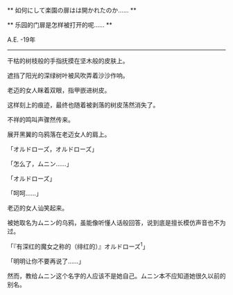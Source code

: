 ** 如何にして楽園の扉はは開かれたのか…… **

** 乐园的门扉是怎样被打开的呢…… **

A.E. -19年

---

干枯的树枝般的手指抚摸在坚木般的皮肤上。

遮挡了阳光的深绿树叶被风吹弄着沙沙作响。

老迈的女人眯着双眼，指甲嵌进树皮。

这样刻上的痕迹，最终也随着被剥落的树皮荡然消失了。

不祥的鸣叫声骤然传来。

展开黑翼的乌鸦落在老迈女人的肩上。

「オルドローズ，オルドローズ」

「怎么了，ムニン……」

「オルドローズ」

「呵呵……」

老迈的女人讪笑起来。

被她取名为ムニン的乌鸦，虽能像听懂人话般回答，说到底是擅长模仿声音也不为过。

「『有深红的魔女之称的（绯红的）』オルドローズ<sup>1</sup>」

「明明让你不要再说了……」

然而，教给ムニン这个名字的人应该不是她自己。ムニン本不应知道她很久以前的别名。
